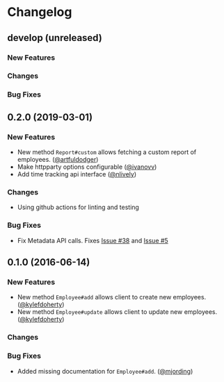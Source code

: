 # Changelog

## develop (unreleased)

### New Features

### Changes

### Bug Fixes

## 0.2.0 (2019-03-01)

### New Features

* New method `Report#custom` allows fetching a custom report of employees. ([@artfuldodger][])
* Make httpparty options configurable ([@ivanovv][])
* Add time tracking api interface ([@nlively][])

### Changes

* Using github actions for linting and testing

### Bug Fixes

* Fix Metadata API calls. Fixes [Issue #38](https://github.com/Skookum/bamboozled/issues/36) and [Issue #5](https://github.com/Skookum/bamboozled/issues/5)

## 0.1.0 (2016-06-14)

### New Features

* New method `Employee#add` allows client to create new employees. ([@kylefdoherty][])
* New method `Employee#update` allows client to update new employees. ([@kylefdoherty][])

### Changes

### Bug Fixes

* Added missing documentation for `Employee#add`. ([@mjording][])

[@markrickert]: https://github.com/markrickert
[@enriikke]: https://github.com/Enriikke
[@kylefdoherty]: https://github.com/kylefdoherty
[@mjording]: https://github.com/mjording
[@artfuldodger]: https://github.com/artfuldodger
[@splybon]: https://github.com/splybon
[@chrisman]: https://github.com/chrisman
[@ivanovv]: https://github.com/ivanovv
[@nlively]: https://github.com/nlively
